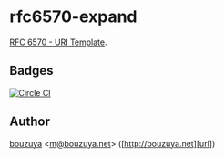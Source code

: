 # rfc6570-expand

[RFC 6570 - URI Template](https://tools.ietf.org/html/rfc6570).

## Badges

[![Circle CI][circleci-badge-url]][circleci-url]

## Author

[bouzuya][user] &lt;[m@bouzuya.net][email]&gt; ([http://bouzuya.net][url])

[user]: https://github.com/bouzuya
[email]: mailto:m@bouzuya.net
[url]: http://bouzuya.net
[circleci-badge-url]: https://circleci.com/gh/bouzuya/rfc6570-expand.svg?style=svg
[circleci-url]: https://circleci.com/gh/bouzuya/rfc6570-expand
